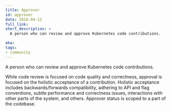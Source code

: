 ```yaml
---
title: Approver
id: approver
date: 2018-04-12
full_link: 
short_description: >
  A person who can review and approve Kubernetes code contributions.

aka: 
tags:
- community
---
```

 A person who can review and approve Kubernetes code contributions.

<!--more--> 

While code review is focused on code quality and correctness, approval is focused on the holistic acceptance of a contribution. Holistic acceptance includes backwards/forwards compatibility, adhering to API and flag conventions, subtle performance and correctness issues, interactions with other parts of the system, and others. Approver status is scoped to a part of the codebase.

